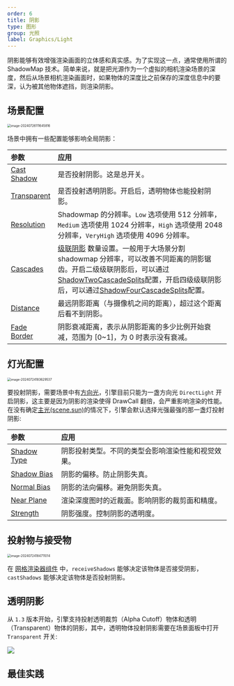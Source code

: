 ```yaml
---
order: 6
title: 阴影
type: 图形
group: 光照
label: Graphics/Light
---
```


阴影能够有效增强渲染画面的立体感和真实感。为了实现这一点，通常使用所谓的 ShadowMap 技术。简单来说，就是把光源作为一个虚拟的相机渲染场景的深度，然后从场景相机渲染画面时，如果物体的深度比之前保存的深度信息中的要深，认为被其他物体遮挡，则渲染阴影。

## 场景配置

<img src="https://gw.alipayobjects.com/zos/OasisHub/51e08840-95c0-4c68-82f0-0d2e29fbe966/image-20240726111645816.png" alt="image-20240726111645816" style="zoom:50%;" />

场景中拥有一些配置能够影响全局阴影：

| 参数 | 应用 |
| :-- | :-- |
| [Cast Shadow](/apis/core/#Scene-castShadows) | 是否投射阴影。这是总开关。 |
| [Transparent](/apis/core/#Scene-enableTransparentShadow) | 是否投射透明阴影。开启后，透明物体也能投射阴影。 |
| [Resolution](/apis/core/#Scene-shadowResolution) | Shadowmap 的分辨率。`Low` 选项使用 512 分辨率，`Medium` 选项使用 1024 分辨率，`High` 选项使用 2048 分辨率，`VeryHigh` 选项使用 4096 分辨率。 |
| [Cascades](/apis/core/#Scene-shadowCascades) | [级联阴影](https://learn.microsoft.com/en-us/windows/win32/dxtecharts/cascaded-shadow-maps) 数量设置。一般用于大场景分割 shadowmap 分辨率，可以改善不同距离的阴影锯齿。开启二级级联阴影后，可以通过[ShadowTwoCascadeSplits](/apis/core/#Scene-shadowTwoCascadeSplits)配置，开启四级级联阴影后，可以通过[ShadowFourCascadeSplits](/apis/core/#Scene-shadowFourCascadeSplits)配置。 |
| [Distance](/apis/core/#Scene-shadowDistance) | 最远阴影距离（与摄像机之间的距离），超过这个距离后看不到阴影。 |
| [Fade Border](/apis/core/#Scene-shadowFadeBorder) | 阴影衰减距离，表示从阴影距离的多少比例开始衰减，范围为 [0~1]，为 0 时表示没有衰减。 |

## 灯光配置

<img src="https://gw.alipayobjects.com/zos/OasisHub/1b572189-db78-4f56-9d42-d8b5ea1fe857/image-20240724183629537.png" alt="image-20240724183629537" style="zoom:50%;" />

要投射阴影，需要场景中有[方向光](/docs/graphics/light/directional)，引擎目前只能为一盏方向光 `DirectLight` 开启阴影，这主要是因为阴影的渲染使得 DrawCall 翻倍，会严重影响渲染的性能。在没有确定[主光(scene.sun)](/apis/core/#Scene-sun)的情况下，引擎会默认选择光强最强的那一盏灯投射阴影:

| 参数                                              | 应用                                               |
| :------------------------------------------------ | :------------------------------------------------- |
| [Shadow Type](/apis/core/#Light-shadowType)       | 阴影投射类型。不同的类型会影响渲染性能和视觉效果。 |
| [Shadow Bias](/apis/core/#Light-shadowBias)       | 阴影的偏移。防止阴影失真。                       |
| [Normal Bias](/apis/core/#Light-shadowNormalBias) | 阴影的法向偏移。避免阴影失真。                    |
| [Near Plane](/apis/core/#Light-shadowNearPlane)   | 渲染深度图时的近裁面。影响阴影的裁剪面和精度。   |
| [Strength](/apis/core/#Light-shadowStrength)      | 阴影强度。控制阴影的透明度。                      |

## 投射物与接受物

<img src="https://gw.alipayobjects.com/zos/OasisHub/f3125f0f-09e6-4404-a84c-7013df5c0db3/image-20240724184711014.png" alt="image-20240724184711014" style="zoom:50%;" />

在 [网格渲染器组件](/docs/graphics/renderer/meshRenderer) 中，`receiveShadows` 能够决定该物体是否接受阴影，`castShadows` 能够决定该物体是否投射阴影。

## 透明阴影

从 `1.3` 版本开始，引擎支持投射透明裁剪（Alpha Cutoff）物体和透明（Transparent）物体的阴影，其中，透明物体投射阴影需要在场景面板中打开 `Transparent` 开关:

![](https://gw.alipayobjects.com/zos/OasisHub/cf763750-8d2b-45f6-91d0-15502a199010/2024-07-24%25252019.03.15.gif)

## 最佳实践
